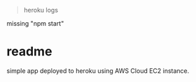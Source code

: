 > heroku logs

missing "npm start"

# readme

simple app deployed to heroku using AWS Cloud EC2 instance.

